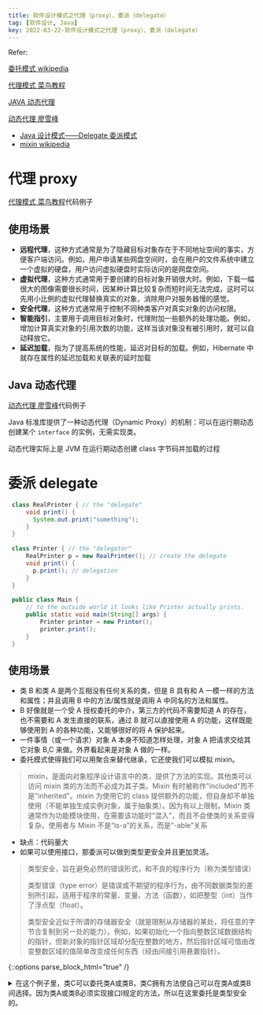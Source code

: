 ```yaml
---
title: 软件设计模式之代理（proxy）、委派（delegate）
tag: [软件设计, Java]
key: 2022-03-22-软件设计模式之代理（proxy）、委派（delegate）
---
```


Refer:

[委托模式 wikipedia](https://zh.wikipedia.org/wiki/%25E5%25A7%2594%25E6%2589%2598%25E6%25A8%25A1%25E5%25BC%258F)

[代理模式  菜鸟教程](https://www.runoob.com/design-pattern/proxy-pattern.html)

[JAVA 动态代理](https://www.jianshu.com/p/9bcac608c714)

[动态代理  廖雪峰](https://www.liaoxuefeng.com/wiki/1252599548343744/1264804593397984)

- [Java 设计模式——Delegate 委派模式](https://www.jianshu.com/p/192e4e6ba648)
- [mixin  wikipedia](https://zh.m.wikipedia.org/zh-hans/Mixin)

# 代理 proxy

[代理模式  菜鸟教程](https://www.runoob.com/design-pattern/proxy-pattern.html)代码例子

## 使用场景

- **远程代理**，这种方式通常是为了隐藏目标对象存在于不同地址空间的事实，方便客户端访问。例如，用户申请某些网盘空间时，会在用户的文件系统中建立一个虚拟的硬盘，用户访问虚拟硬盘时实际访问的是网盘空间。
- **虚拟代理**，这种方式通常用于要创建的目标对象开销很大时。例如，下载一幅很大的图像需要很长时间，因某种计算比较复杂而短时间无法完成，这时可以先用小比例的虚拟代理替换真实的对象，消除用户对服务器慢的感觉。
- **安全代理**，这种方式通常用于控制不同种类客户对真实对象的访问权限。
- **智能指引**，主要用于调用目标对象时，代理附加一些额外的处理功能。例如，增加计算真实对象的引用次数的功能，这样当该对象没有被引用时，就可以自动释放它。
- **延迟加载**，指为了提高系统的性能，延迟对目标的加载。例如，Hibernate 中就存在属性的延迟加载和关联表的延时加载

## Java 动态代理

[动态代理  廖雪峰](https://www.liaoxuefeng.com/wiki/1252599548343744/1264804593397984)代码例子

Java 标准库提供了一种动态代理（Dynamic Proxy）的机制：可以在运行期动态创建某个 `interface` 的实例，无需实现类。

动态代理实际上是 JVM 在运行期动态创建 class 字节码并加载的过程

# 委派 delegate

```java
 class RealPrinter { // the "delegate"
     void print() { 
       System.out.print("something"); 
     }
 }
 
 class Printer { // the "delegator"
     RealPrinter p = new RealPrinter(); // create the delegate 
     void print() { 
       p.print(); // delegation
     } 
 }
 
 public class Main {
     // to the outside world it looks like Printer actually prints.
     public static void main(String[] args) {
         Printer printer = new Printer();
         printer.print();
     }
 }

```

## 使用场景

- 类 B 和类 A 是两个互相没有任何关系的类，但是 B 具有和 A 一模一样的方法和属性；并且调用 B 中的方法/属性就是调用 A 中同名的方法和属性。
- B 好像就是一个受 A 授权委托的中介，第三方的代码不需要知道 A 的存在，也不需要和 A 发生直接的联系，通过 B 就可以直接使用 A 的功能，这样既能够使用到 A 的各种功能，又能够很好的将 A 保护起来。
- 一件事情（或一个请求）对象 A 本身不知道怎样处理，对象 A 把请求交给其它对象 B,C 来做。外界看起来是对象 A 做的一样。
- 委托模式使得我们可以用聚合来替代继承，它还使我们可以模拟 mixin。

> mixin，是面向对象程序设计语言中的类，提供了方法的实现。其他类可以访问 mixin 类的方法而不必成为其子类。Mixin 有时被称作"included"而不是"inherited"。mixin 为使用它的 class 提供额外的功能，但自身却不单独使用（不能单独生成实例对象，属于抽象类）。因为有以上限制，Mixin 类通常作为功能模块使用，在需要该功能时“混入”，而且不会使类的关系变得复杂。使用者与 Mixin 不是“is-a”的关系，而是“-able”关系

- 缺点：代码量大
- 如果可以使用接口，那委派可以做到类型更安全并且更加灵活。

> 类型安全，旨在避免必然的错误形式，和不良的程序行为（称为类型错误）
>
> 类型错误（type error）是错误或不期望的程序行为，由不同数据类型的差别所引起，适用于程序的常量、变量、方法（函数），如把整型（int）当作了浮点型（float）。
>
> 类型安全近似于所谓的存储器安全（就是限制从存储器的某处，将任意的字节合复制到另一处的能力）。例如，如果初始化一个指向整数区域数据结构的指针，但新对象的指针区域却分配在整数的地方，然后指针区域可借由改变整数区域的值简单改变成任何东西（经由间接引用悬置指针）。




{::options parse_block_html="true" /}
<details><summary markdown="span">在这个例子里，类C可以委托类A或类B，类C拥有方法使自己可以在类A或类B间选择。因为类A或类B必须实现接口I规定的方法，所以在这里委托是类型安全的。</summary>
```java
package Paint;

interface I {
    void f();
    void g();
}

class A implements I {
    public void f() {
        System.out.println("A: doing f()");
    }
    public void g() {
        System.out.println("A: doing g()");
    }
}

class B implements I {
    public void f() {
        System.out.println("B: doing f()");
    }
    public void g() {
        System.out.println("B: doing g()");
    }
}

class C implements I {
    I i = new A();
    public void f() {
        i.f();
    }
    public void g() {
        i.g();
    }
    public void toA() {
        i = new A();
    }
    public void toB() {
        i = new B();
    }
}

public class Main {
    public static void main(String[] args) {
        C c = new C();
        c.f();      // output: A: doing f()
        c.g();      // output: A: doing g()
        c.toB();    // 更换委托对象
        c.f();      // output: B: doing f()
        c.g();      // output: B: doing g()
    }
}
```
</details>
{::options parse_block_html="false" /}


**个人理解：**

- delegation 可以提供给其他类使用，委托模式可以自由切换被委托者
- proxy 是防止除了代理方以外的类使用，目标对象从头到尾不会有任何的改变

比如在一场考试中，监考老师 C，考生 A

1. 如果考生 A 手骨折了，无法完成考试，需要另一个学生 B 听 A 口述写下答案，那就 B 是 proxy
2. 如果 A 请了枪手 B 或枪手 D 等等来教室考试，那就是 delegation 模式
